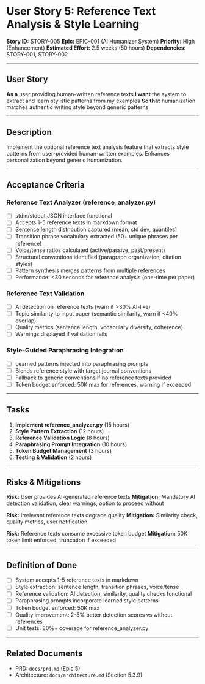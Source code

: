 # User Story 5: Reference Text Analysis & Style Learning

**Story ID:** STORY-005
**Epic:** EPIC-001 (AI Humanizer System)
**Priority:** High (Enhancement)
**Estimated Effort:** 2.5 weeks (50 hours)
**Dependencies:** STORY-001, STORY-002

---

## User Story

**As a** user providing human-written reference texts
**I want** the system to extract and learn stylistic patterns from my examples
**So that** humanization matches authentic writing style beyond generic patterns

---

## Description

Implement the optional reference text analysis feature that extracts style patterns from user-provided human-written examples. Enhances personalization beyond generic humanization.

---

## Acceptance Criteria

### Reference Text Analyzer (reference_analyzer.py)

- [ ] stdin/stdout JSON interface functional
- [ ] Accepts 1-5 reference texts in markdown format
- [ ] Sentence length distribution captured (mean, std dev, quantiles)
- [ ] Transition phrase vocabulary extracted (50+ unique phrases per reference)
- [ ] Voice/tense ratios calculated (active/passive, past/present)
- [ ] Structural conventions identified (paragraph organization, citation styles)
- [ ] Pattern synthesis merges patterns from multiple references
- [ ] Performance: <30 seconds for reference analysis (one-time per paper)

### Reference Text Validation

- [ ] AI detection on reference texts (warn if >30% AI-like)
- [ ] Topic similarity to input paper (semantic similarity, warn if <40% overlap)
- [ ] Quality metrics (sentence length, vocabulary diversity, coherence)
- [ ] Warnings displayed if validation fails

### Style-Guided Paraphrasing Integration

- [ ] Learned patterns injected into paraphrasing prompts
- [ ] Blends reference style with target journal conventions
- [ ] Fallback to generic conventions if no reference texts provided
- [ ] Token budget enforced: 50K max for references, warning if exceeded

---

## Tasks

1. **Implement reference_analyzer.py** (15 hours)
2. **Style Pattern Extraction** (12 hours)
3. **Reference Validation Logic** (8 hours)
4. **Paraphrasing Prompt Integration** (10 hours)
5. **Token Budget Management** (3 hours)
6. **Testing & Validation** (2 hours)

---

## Risks & Mitigations

**Risk:** User provides AI-generated reference texts
**Mitigation:** Mandatory AI detection validation, clear warnings, option to proceed without

**Risk:** Irrelevant reference texts degrade quality
**Mitigation:** Similarity check, quality metrics, user notification

**Risk:** Reference texts consume excessive token budget
**Mitigation:** 50K token limit enforced, truncation if exceeded

---

## Definition of Done

- [ ] System accepts 1-5 reference texts in markdown
- [ ] Style extraction: sentence length, transition phrases, voice/tense
- [ ] Reference validation: AI detection, similarity, quality checks functional
- [ ] Paraphrasing prompts incorporate learned style patterns
- [ ] Token budget enforced: 50K max
- [ ] Quality improvement: 2-5% better detection scores vs without references
- [ ] Unit tests: 80%+ coverage for reference_analyzer.py

---

## Related Documents

- PRD: `docs/prd.md` (Epic 5)
- Architecture: `docs/architecture.md` (Section 5.3.9)
